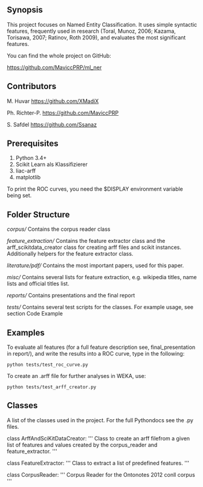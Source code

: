 ## Synopsis

This project focuses on Named Entity Classification. It uses simple syntactic features, frequently used in research (Toral, Munoz, 2006; Kazama, Torisawa, 2007; Ratinov, Roth 2009), and evaluates the most significant features. 

You can find the whole project on GitHub:

https://github.com/MaviccPRP/ml_ner

## Contributors

M. Huvar
https://github.com/XMadiX

Ph. Richter-P.
https://github.com/MaviccPRP

S. Safdel
https://github.com/Ssanaz

## Prerequisites

1. Python 3.4+
2. Scikit Learn als Klassifizierer
3. liac-arff
4. matplotlib

To print the ROC curves, you need the $DISPLAY environment variable being set.

## Folder Structure

*corpus/*
Contains the corpus reader class

*feature_extraction/*
Contains the feature extractor class and the arff_scikitdata_creator class for creating arff files and scikit instances. Additionally helpers for the feature extractor class. 

*literature/pdf/*
Contains the most important papers, used for this paper.

*misc/*
Contains several lists for feature extraction, e.g. wikipedia titles, name lists and official titles list.

*reports/*
Contains presentations and the final report

*tests/*
Contains several test scripts for the classes. For example usage, see section Code Example


## Examples

To evaluate all features (for a full feature description see, final_presentation in report/), and write the results into a ROC curve, type in the following:

```
python tests/test_roc_curve.py
```

To create an .arff file for further analyses in WEKA, use:

```
python tests/test_arff_creator.py 
```



## Classes

A list of the classes used in the project. For the full Pythondocs see the .py files.

class ArffAndSciKitDataCreator:
    '''
    Class to create an arff filefrom a given list of features and values created by the corpus_reader and feature_extractor.
    '''

class FeatureExtractor:
    '''
    Class to extract a list of predefined features.
    '''

class CorpusReader:
    '''
    Corpus Reader for the Ontonotes 2012 conll corpus
    '''


